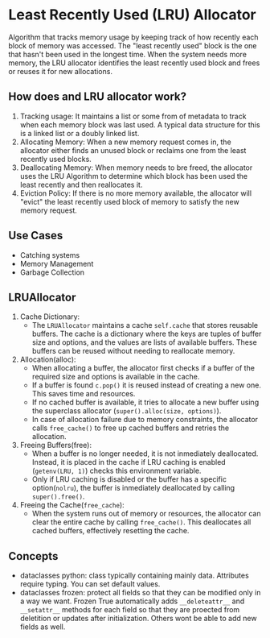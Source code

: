# Least Recently Used (LRU) Allocator

Algorithm that tracks memory usage by keeping track of how recently each block of
memory was accessed. The "least recently used" block is the one that hasn't been 
used in the longest time. When the system needs more memory, the LRU allocator 
identifies the least recently used block and frees or reuses it for new allocations.

## How does and LRU allocator work?
1. Tracking usage: It maintains a list or some from of metadata to track when each 
memory block was last used. A typical data structure for this is a linked list or 
a doubly linked list.
2. Allocating Memory:  When a new memory request comes in, the allocator either finds
an unused block or reclaims one from the least recently used blocks.
3. Deallocating Memory: When memory needs to bre freed, the allocator uses the LRU
Algorithm to determine which block has been used the least recently and then
reallocates it.
4. Eviction Policy: If there is no more memory available, the allocator will "evict" the
least recently used block of memory to satisfy the new memory request.

## Use Cases
- Catching systems
- Memory Management
- Garbage Collection

## LRUAllocator
1. Cache Dictionary: 
    - The `LRUAllocator` maintains a cache `self.cache` that stores reusable buffers. The cache
    is a dictionary where the keys are tuples of buffer size and options, and the values are 
    lists of available buffers. These buffers can be reused without needing to reallocate memory.
2. Allocation(alloc): 
    - When allocating a buffer, the allocator first checks if a buffer of the required size and options
    is available in the cache.
    - If a buffer is found `c.pop()` it is reused instead of creating a new one. This saves time and 
    resources.
    - If no cached buffer is available, it tries to allocate a new buffer using the superclass allocator
    (`super().alloc(size, options)`).
    - In case of allocation failure due to memory constraints, the allocator calls `free_cache()` to free up
    cached buffers and retries the allocation.
3. Freeing Buffers(free):
    - When a buffer is no longer needed, it is not inmediately deallocated. Instead, it is placed in
    the cache if LRU caching is enabled (`getenv(LRU, 1)`) checks this environment variable.
    - Only if LRU caching is disabled or the buffer has a specific option(`nolru`), the buffer is 
    inmediately deallocated by calling `super().free()`.
4. Freeing the Cache(`free_cache`):
    - When the system runs out of memory or resources, the allocator can clear the entire cache by calling
    `free_cache()`. This deallocates all cached buffers, effectively resetting the cache.

## Concepts
- dataclasses python: class typically containing mainly data. Attributes require typing. You can set default values.
- dataclasses frozen: protect all fields so that they can be modified only in a way we want. Frozen True automatically
adds `__deleteattr__` and `__setattr__` methods for each field so that they are proected from deletition or updates
after initialization. Others wont be able to add new fields as well.
